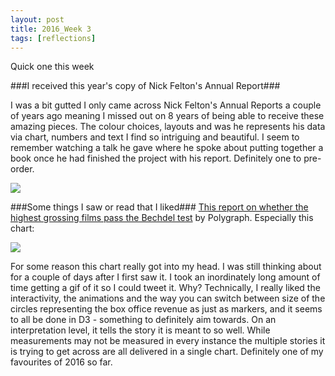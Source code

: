 ```yaml
---
layout: post
title: 2016_Week 3
tags: [reflections]
---
```


Quick one this week

###I received this year's copy of Nick Felton's Annual Report###

I was a bit gutted I only came across Nick Felton's Annual Reports a couple of years ago meaning I missed out on 8 years of being able to receive these amazing pieces. The colour choices, layouts and was he represents his data via chart, numbers and text I find so intriguing and beautiful. I seem to remember watching a talk he gave where he spoke about putting together a book once he had finished the project with his report. Definitely one to pre-order.  

![](/blog/assets/felton.jpg)

###Some things I saw or read that I liked###
[This report on whether the highest grossing films pass the Bechdel test](http://poly-graph.co/bechdel/) by Polygraph. Especially this chart:

![](/blog/assets/bechdel.gif)

For some reason this chart really got into my head. I was still thinking about for a couple of days after I first saw it. I took an inordinately long amount of time getting a gif of it so I could tweet it. Why? Technically, I really liked the interactivity, the animations and the way you can switch between size of the circles representing the box office revenue as just as markers, and it seems to all be done in D3 - something to definitely aim towards. On an interpretation level, it tells the story it is meant to so well. While measurements may not be measured in every instance the multiple stories it is trying to get across are all delivered in a single chart. Definitely one of my favourites of 2016 so far.




